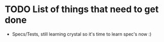 # TODO List of things that need to get done

- Specs/Tests, still learning crystal so it's time to learn spec's now :)